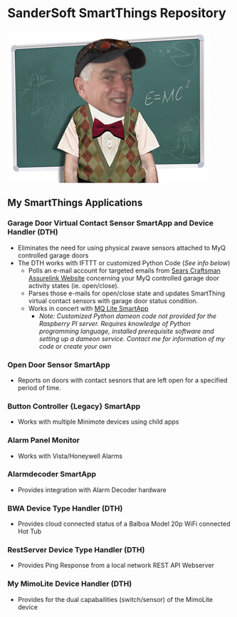 # SanderSoft SmartThings Repository

![Kurt the Geek](https://raw.githubusercontent.com/KurtSanders/MySmartThingsPersonal/master/Geek.jpg)

## My SmartThings Applications

### Garage Door Virtual Contact Sensor SmartApp and Device Handler (DTH)
- Eliminates the need for using physical zwave sensors attached to MyQ controlled garage doors
- The DTH works with IFTTT or customized Python Code (*See info below*)
	- Polls an e-mail account for targeted emails from [Sears Craftsman Assurelink Website](https://assurelink.craftsman.com/) concerning your MyQ controlled garage door activity states (ie. open/close).  
	- Parses those e-mails for open/close state and updates SmartThing virtual contact sensors with garage door status condition.  
	- Works in concert with [MQ Lite SmartApp](https://github.com/brbeaird/SmartThings_MyQ)
		- *Note: Customized Python dameon code not provided for the Raspberry PI server.  Requires knowledge of Python programming language, installed prerequisite software and setting up a dameon service.  Contact me for information of my code or create your own*

### Open Door Sensor SmartApp
- Reports on doors with contact sesnors that are left open for a specified period of time.

### Button Controller {Legacy} SmartApp
- Works with multiple Minimote devices using child apps

### Alarm Panel Monitor
- Works with Vista/Honeywell Alarms

### Alarmdecoder SmartApp
- Provides integration with Alarm Decoder hardware

### BWA Device Type Handler (DTH)
- Provides cloud connected status of a Balboa Model 20p WiFi connected Hot Tub 

### RestServer Device Type Handler (DTH)
- Provides Ping Response from a local network REST API Webserver

### My MimoLite Device Handler (DTH)
- Provides for the dual capabailities (switch/sensor) of the MimoLite device
